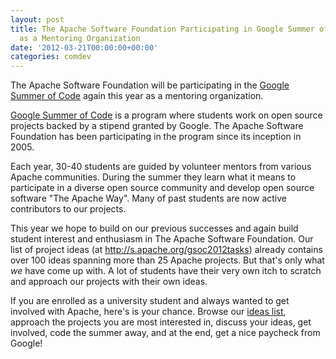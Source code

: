 ```yaml
---
layout: post
title: The Apache Software Foundation Participating in Google Summer of Code 2012
  as a Mentoring Organization
date: '2012-03-21T00:00:00+00:00'
categories: comdev
---
```

<p>The Apache Software Foundation will be participating in the&nbsp;<a href="http://www.google-melange.com/gsoc/homepage/google/gsoc2012">Google Summer of Code</a>&nbsp;again this year as a mentoring organization.</p> 
  <p><a href="http://www.google-melange.com/gsoc/document/show/gsoc_program/google/gsoc2012/faqs#whatis">Google Summer of Code</a> is a program where students work on open source projects backed by a stipend granted by Google. The Apache Software Foundation has been participating in the program since its inception in 2005.</p> 
  <p>Each year, 30-40 students are guided by volunteer mentors from various Apache communities. During the summer they learn what it means to participate in a diverse open source community and develop open source software &quot;The Apache Way&quot;. Many of past students are now active contributors to our projects.</p> 
  <p>This year we hope to build on our previous successes and again build student interest and enthusiasm in The Apache Software Foundation. Our list of project ideas (at <a href="http://s.apache.org/gsoc2012tasks">http://s.apache.org/gsoc2012tasks</a>) already contains over 100 ideas spanning more than 25 Apache projects. But that's only what <i>we</i> have come up with. A lot of students have their very own itch to scratch and approach our projects with their own ideas.</p> 
  <p>If you are enrolled as a university student and always wanted to get involved with Apache, here's is your chance. Browse our <a href="http://s.apache.org/gsoc2012tasks">ideas list</a>, approach the projects you are most interested in, discuss your ideas, get involved, code the summer away, and at the end, get a nice paycheck from Google!</p>
